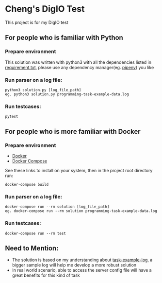 # Cheng's DigIO Test

This project is for my DigIO test

## For people who is familiar with Python

### Prepare environment

This solution was written with python3 with all the dependencies listed in
[requirement.txt](https://github.com/s3341458/digIO-test-python/blob/master/requirements.txt),
please use any dependency manager(eg. [pipenv](https://pipenv-fork.readthedocs.io/en/latest/))
you like

### Run parser on a log file:

    python3 solution.py [log_file_path]
    eg. python3 solution.py programming-task-example-data.log

### Run testcases:

    pytest


## For people who is more familiar with Docker

### Prepare environment

 - [Docker](https://docs.docker.com/)
 - [Docker Compose](https://docs.docker.com/compose/install/)

See these links to install on your system, then in the project root directory run:

    docker-compose build


### Run parser on a log file:

    docker-compose run --rm solution [log_file_path]
    eg. docker-compose run --rm solution programming-task-example-data.log

### Run testcases:

    docker-compose run --rm test

## Need to Mention:
+ The solution is based on my understanding about [task-example-log](https://github.com/s3341458/digIO-test-python/blob/master/programming-task-example-data.log), a bigger sample log will help me develop a more robust solution
+ In real world scenario, able to access the server config file will have a great benefits for this kind of task


